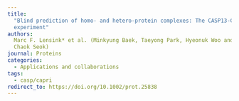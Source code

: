 ```yaml
---
title:
  "Blind prediction of homo- and hetero-protein complexes: The CASP13-CAPRI
  experiment"
authors:
  Marc F. Lensink* et al. (Minkyung Baek, Taeyong Park, Hyeonuk Woo and
  Chaok Seok)
journal: Proteins
categories:
  - Applications and collaborations
tags:
  - casp/capri
redirect_to: https://doi.org/10.1002/prot.25838
---
```

